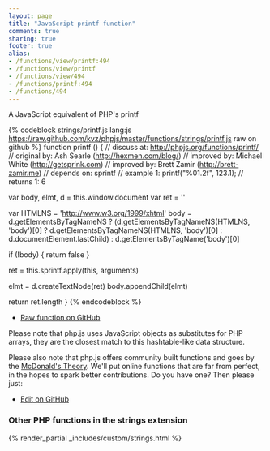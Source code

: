 ```yaml
---
layout: page
title: "JavaScript printf function"
comments: true
sharing: true
footer: true
alias:
- /functions/view/printf:494
- /functions/view/printf
- /functions/view/494
- /functions/printf:494
- /functions/494
---
```

<!-- Generated by Rakefile:build -->
A JavaScript equivalent of PHP's printf

{% codeblock strings/printf.js lang:js https://raw.github.com/kvz/phpjs/master/functions/strings/printf.js raw on github %}
function printf () {
  //  discuss at: http://phpjs.org/functions/printf/
  // original by: Ash Searle (http://hexmen.com/blog/)
  // improved by: Michael White (http://getsprink.com)
  // improved by: Brett Zamir (http://brett-zamir.me)
  //  depends on: sprintf
  //   example 1: printf("%01.2f", 123.1);
  //   returns 1: 6

  var body, elmt, d = this.window.document
  var ret = ''

  var HTMLNS = 'http://www.w3.org/1999/xhtml'
  body = d.getElementsByTagNameNS ? (d.getElementsByTagNameNS(HTMLNS, 'body')[0] ? d.getElementsByTagNameNS(HTMLNS,
    'body')[0] : d.documentElement.lastChild) : d.getElementsByTagName('body')[0]

  if (!body) {
    return false
  }

  ret = this.sprintf.apply(this, arguments)

  elmt = d.createTextNode(ret)
  body.appendChild(elmt)

  return ret.length
}
{% endcodeblock %}

 - [Raw function on GitHub](https://github.com/kvz/phpjs/blob/master/functions/strings/printf.js)

Please note that php.js uses JavaScript objects as substitutes for PHP arrays, they are 
the closest match to this hashtable-like data structure. 

Please also note that php.js offers community built functions and goes by the 
[McDonald's Theory](https://medium.com/what-i-learned-building/9216e1c9da7d). We'll put online 
functions that are far from perfect, in the hopes to spark better contributions. 
Do you have one? Then please just: 

 - [Edit on GitHub](https://github.com/kvz/phpjs/edit/master/functions/strings/printf.js)


### Other PHP functions in the strings extension
{% render_partial _includes/custom/strings.html %}

